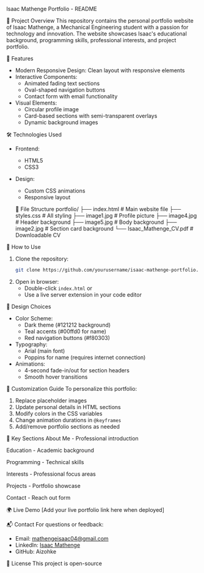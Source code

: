 Isaac Mathenge Portfolio - README

 📌 Project Overview
This repository contains the personal portfolio website of Isaac Mathenge, a Mechanical Engineering student with a passion for technology and innovation. The website showcases Isaac's educational background, programming skills, professional interests, and project portfolio.

🌟 Features
- Modern Responsive Design: Clean layout with responsive elements
- Interactive Components:
  - Animated fading text sections
  - Oval-shaped navigation buttons
  - Contact form with email functionality
- Visual Elements:
  - Circular profile image
  - Card-based sections with semi-transparent overlays
  - Dynamic background images

 🛠️ Technologies Used
- Frontend:
  - HTML5
  - CSS3
- Design:
  - Custom CSS animations
  - Responsive layout

  📂 File Structure
 portfolio/
├── index.html             # Main website file
├── styles.css             # All styling
├── image1.jpg             # Profile picture
├── image4.jpg             # Header background
├── image5.jpg             # Body background
├── image2.jpg             # Section card background
└── Isaac_Mathenge_CV.pdf  # Downloadable CV

🚀 How to Use
1. Clone the repository:
   ```bash
   git clone https://github.com/yourusername/isaac-mathenge-portfolio.git
   ```
2. Open in browser:
   - Double-click `index.html` or
   - Use a live server extension in your code editor

🎨 Design Choices
- Color Scheme:
  - Dark theme (#121212 background)
  - Teal accents (#00ffd0 for name)
  - Red navigation buttons (#f80303)
- Typography:
  - Arial (main font)
  - Poppins for name (requires internet connection)
- Animations:
  - 4-second fade-in/out for section headers
  - Smooth hover transitions

 📝 Customization Guide
To personalize this portfolio:
1. Replace placeholder images
2. Update personal details in HTML sections
3. Modify colors in the CSS variables
4. Change animation durations in `@keyframes`
5. Add/remove portfolio sections as needed

📌 Key Sections
About Me - Professional introduction

Education - Academic background

Programming - Technical skills

Interests - Professional focus areas

Projects - Portfolio showcase

Contact - Reach out form

🌍 Live Demo
[Add your live portfolio link here when deployed]

📬 Contact
For questions or feedback:
- Email: mathengeisaac04@gmail.com
- LinkedIn: [Isaac Mathenge](https://www.linkedin.com/in/mathenge-isaac-a30741336)
- GitHub: Aizohke

📜 License
This project is open-source
